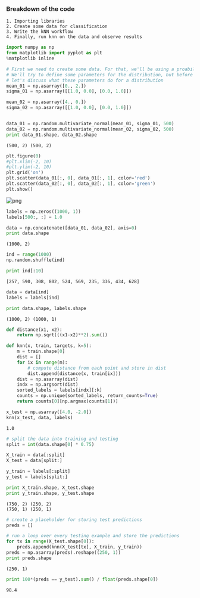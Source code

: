 
### Breakdown of the code
    1. Importing libraries
    2. Create some data for classification
    3. Write the kNN workflow
    4. Finally, run knn on the data and observe results


```python
import numpy as np
from matplotlib import pyplot as plt
%matplotlib inline
```


```python
# First we need to create some data. For that, we'll be using a proability distribution
# We'll try to define some parameters for the distribution, but before that
# let's discuss what these parameters do for a distribution
mean_01 = np.asarray([0., 2.])
sigma_01 = np.asarray([[1.0, 0.0], [0.0, 1.0]])

mean_02 = np.asarray([4., 0.])
sigma_02 = np.asarray([[1.0, 0.0], [0.0, 1.0]])


data_01 = np.random.multivariate_normal(mean_01, sigma_01, 500)
data_02 = np.random.multivariate_normal(mean_02, sigma_02, 500)
print data_01.shape, data_02.shape
```

    (500, 2) (500, 2)
    


```python
plt.figure(0)
#plt.xlim(-2, 10)
#plt.ylim(-2, 10)
plt.grid('on')
plt.scatter(data_01[:, 0], data_01[:, 1], color='red')
plt.scatter(data_02[:, 0], data_02[:, 1], color='green')
plt.show()
```


![png](output_3_0.png)



```python
labels = np.zeros((1000, 1))
labels[500:, :] = 1.0
```


```python
data = np.concatenate([data_01, data_02], axis=0)
print data.shape
```

    (1000, 2)
    


```python
ind = range(1000)
np.random.shuffle(ind)

print ind[:10]
```

    [257, 590, 308, 802, 524, 569, 235, 336, 434, 628]
    


```python
data = data[ind]
labels = labels[ind]
```


```python
print data.shape, labels.shape
```

    (1000, 2) (1000, 1)
    


```python
def distance(x1, x2):
    return np.sqrt(((x1-x2)**2).sum())

def knn(x, train, targets, k=5):
    m = train.shape[0]
    dist = []
    for ix in range(m):
        # compute distance from each point and store in dist
        dist.append(distance(x, train[ix]))
    dist = np.asarray(dist)
    indx = np.argsort(dist)
    sorted_labels = labels[indx][:k]
    counts = np.unique(sorted_labels, return_counts=True)
    return counts[0][np.argmax(counts[1])]
```


```python
x_test = np.asarray([4.0, -2.0])
knn(x_test, data, labels)
```




    1.0




```python
# split the data into training and testing
split = int(data.shape[0] * 0.75)

X_train = data[:split]
X_test = data[split:]

y_train = labels[:split]
y_test = labels[split:]

print X_train.shape, X_test.shape
print y_train.shape, y_test.shape
```

    (750, 2) (250, 2)
    (750, 1) (250, 1)
    


```python
# create a placeholder for storing test predictions
preds = []

# run a loop over every testing example and store the predictions
for tx in range(X_test.shape[0]):
    preds.append(knn(X_test[tx], X_train, y_train))
preds = np.asarray(preds).reshape((250, 1))
print preds.shape
```

    (250, 1)
    


```python
print 100*(preds == y_test).sum() / float(preds.shape[0])
```

    98.4
    
